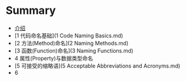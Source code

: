 # Summary

* [介绍](README.md)
* [1 代码命名基础](1 Code Naming Basics.md)
* [2 方法(Method)命名](2 Naming Methods.md)
* [3 函数(Function)命名](3 Naming Functions.md)
* 4 属性(Property)与数据类型命名
* [5 可接受的缩略语](5 Acceptable Abbreviations and Acronyms.md)
* 6 

